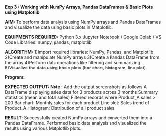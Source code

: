 **Exp 3 :  Working with NumPy Arrays, Pandas DataFrames & Basic Plots using Matplotlib**

**AIM:**
To perform data analysis using NumPy arrays and Pandas DataFrames and visualize the data using basic plots in Matplotlib.

**EQUIPMENTS REQUIRED:**
Python 3.x
Jupyter Notebook / Google Colab / VS Code
Libraries: numpy, pandas, matplotlib

**ALGORITHM:**
1)Import required libraries: NumPy, Pandas, and Matplotlib
2)Create and manipulate NumPy arrays
3)Create a Pandas DataFrame from the array
4)Perform data operations like filtering and summarizing
5)Visualize the data using basic plots (bar chart, histogram, line plot)

**Program:**






**EXPECTED OUTPUT:**
**Note** : Add the output screenshots as follows
  A DataFrame displaying sales data for 3 products across 3 months
  Summary statistics (mean and total sales)
  Filtered records where Product_A sales > 200
  Bar chart: Monthly sales for each product
  Line plot: Sales trend of Product_A
  Histogram: Distribution of all product sales

**RESULT**:
Successfully created NumPy arrays and converted them into a Pandas DataFrame. Performed basic data analysis and visualized the results using various Matplotlib plots.
